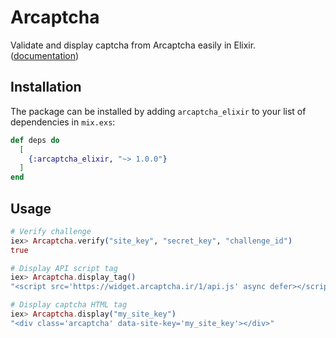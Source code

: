 # Arcaptcha

Validate and display captcha from Arcaptcha easily in Elixir. ([documentation](https://hexdocs.pm/arcaptcha/Arcaptcha.html#content))

## Installation

The package can be installed by adding `arcaptcha_elixir` to your list of dependencies in `mix.exs`:

```elixir
def deps do
  [
    {:arcaptcha_elixir, "~> 1.0.0"}
  ]
end
```

## Usage

```elixir
# Verify challenge
iex> Arcaptcha.verify("site_key", "secret_key", "challenge_id")
true

# Display API script tag
iex> Arcaptcha.display_tag()
"<script src='https://widget.arcaptcha.ir/1/api.js' async defer></script>"

# Display captcha HTML tag
iex> Arcaptcha.display("my_site_key")
"<div class='arcaptcha' data-site-key='my_site_key'></div>"
```
